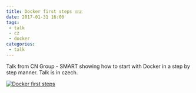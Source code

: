 ```yaml
---
title: Docker first steps 🇨🇿
date: 2017-01-31 16:00
tags: 
 - talk
 - cz
 - docker
categories:
 - talk
---
```


Talk from CN Group - SMART showing how to start with Docker in a step by step manner. Talk is in czech.

<!-- more -->

[![Docker first steps](http://img.youtube.com/vi/ehqxmtVUPQs/0.jpg)](https://www.youtube.com/watch?v=ehqxmtVUPQs "Docker first steps")